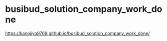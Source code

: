 # busibud_solution_company_work_done

https://kanojiya9768.github.io/busibud_solution_company_work_done/

